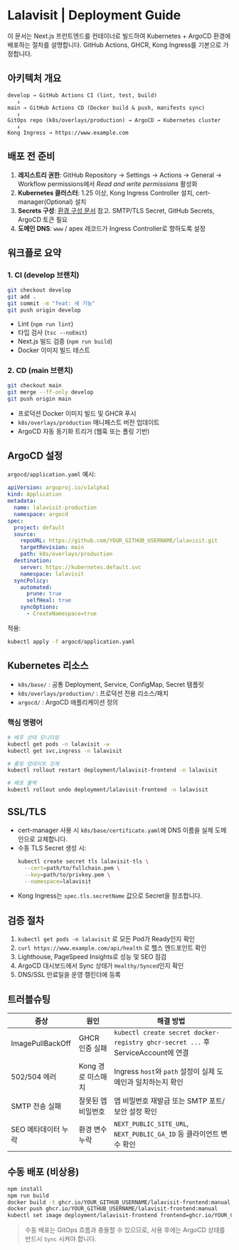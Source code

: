 # Lalavisit | Deployment Guide

이 문서는 Next.js 프런트엔드를 컨테이너로 빌드하여 Kubernetes + ArgoCD 환경에 배포하는 절차를 설명합니다. GitHub Actions, GHCR, Kong Ingress를 기본으로 가정합니다.

## 아키텍처 개요

```
develop → GitHub Actions CI (lint, test, build)
   ↓
main → GitHub Actions CD (Docker build & push, manifests sync)
   ↓
GitOps repo (k8s/overlays/production) → ArgoCD → Kubernetes cluster
   ↓
Kong Ingress → https://www.example.com
```

## 배포 전 준비

1. **레지스트리 권한**: GitHub Repository → Settings → Actions → General → Workflow permissions에서 *Read and write permissions* 활성화
2. **Kubernetes 클러스터**: 1.25 이상, Kong Ingress Controller 설치, cert-manager(Optional) 설치
3. **Secrets 구성**: [환경 구성 문서](./environment.md) 참고. SMTP/TLS Secret, GitHub Secrets, ArgoCD 토큰 필요
4. **도메인 DNS**: `www` / apex 레코드가 Ingress Controller로 향하도록 설정

## 워크플로 요약

### 1. CI (develop 브랜치)
```bash
git checkout develop
git add .
git commit -m "feat: 새 기능"
git push origin develop
```
- Lint (`npm run lint`)
- 타입 검사 (`tsc --noEmit`)
- Next.js 빌드 검증 (`npm run build`)
- Docker 이미지 빌드 테스트

### 2. CD (main 브랜치)
```bash
git checkout main
git merge --ff-only develop
git push origin main
```
- 프로덕션 Docker 이미지 빌드 및 GHCR 푸시
- `k8s/overlays/production` 매니페스트 버전 업데이트
- ArgoCD 자동 동기화 트리거 (웹훅 또는 폴링 기반)

## ArgoCD 설정

`argocd/application.yaml` 예시:
```yaml
apiVersion: argoproj.io/v1alpha1
kind: Application
metadata:
  name: lalavisit-production
  namespace: argocd
spec:
  project: default
  source:
    repoURL: https://github.com/YOUR_GITHUB_USERNAME/lalavisit.git
    targetRevision: main
    path: k8s/overlays/production
  destination:
    server: https://kubernetes.default.svc
    namespace: lalavisit
  syncPolicy:
    automated:
      prune: true
      selfHeal: true
    syncOptions:
      - CreateNamespace=true
```

적용:
```bash
kubectl apply -f argocd/application.yaml
```

## Kubernetes 리소스

- `k8s/base/` : 공통 Deployment, Service, ConfigMap, Secret 템플릿
- `k8s/overlays/production/` : 프로덕션 전용 리소스/패치
- `argocd/` : ArgoCD 애플리케이션 정의

### 핵심 명령어
```bash
# 배포 상태 모니터링
kubectl get pods -n lalavisit -w
kubectl get svc,ingress -n lalavisit

# 롤링 업데이트 강제
kubectl rollout restart deployment/lalavisit-frontend -n lalavisit

# 배포 롤백
kubectl rollout undo deployment/lalavisit-frontend -n lalavisit
```

## SSL/TLS

- cert-manager 사용 시 `k8s/base/certificate.yaml`에 DNS 이름을 실제 도메인으로 교체합니다.
- 수동 TLS Secret 생성 시:
  ```bash
  kubectl create secret tls lalavisit-tls \
    --cert=path/to/fullchain.pem \
    --key=path/to/privkey.pem \
    --namespace=lalavisit
  ```
- Kong Ingress는 `spec.tls.secretName` 값으로 Secret을 참조합니다.

## 검증 절차

1. `kubectl get pods -n lalavisit` 로 모든 Pod가 Ready인지 확인
2. `curl https://www.example.com/api/health` 로 헬스 엔드포인트 확인
3. Lighthouse, PageSpeed Insights로 성능 및 SEO 점검
4. ArgoCD 대시보드에서 Sync 상태가 `Healthy/Synced`인지 확인
5. DNS/SSL 만료일을 운영 캘린더에 등록

## 트러블슈팅

| 증상 | 원인 | 해결 방법 |
| ---- | ---- | -------- |
| ImagePullBackOff | GHCR 인증 실패 | `kubectl create secret docker-registry ghcr-secret ...` 후 ServiceAccount에 연결 |
| 502/504 에러 | Kong 경로 미스매치 | Ingress `host`와 `path` 설정이 실제 도메인과 일치하는지 확인 |
| SMTP 전송 실패 | 잘못된 앱 비밀번호 | 앱 비밀번호 재발급 또는 SMTP 포트/보안 설정 확인 |
| SEO 메타데이터 누락 | 환경 변수 누락 | `NEXT_PUBLIC_SITE_URL`, `NEXT_PUBLIC_GA_ID` 등 클라이언트 변수 확인 |

## 수동 배포 (비상용)

```bash
npm install
npm run build
docker build -t ghcr.io/YOUR_GITHUB_USERNAME/lalavisit-frontend:manual .
docker push ghcr.io/YOUR_GITHUB_USERNAME/lalavisit-frontend:manual
kubectl set image deployment/lalavisit-frontend frontend=ghcr.io/YOUR_GITHUB_USERNAME/lalavisit-frontend:manual -n lalavisit
```

> 수동 배포는 GitOps 흐름과 충돌할 수 있으므로, 사용 후에는 ArgoCD 상태를 반드시 `Sync` 시켜야 합니다.

